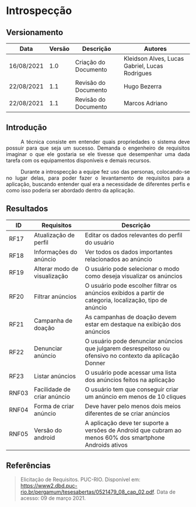 # Introspecção 

## Versionamento
| Data | Versão | Descrição | Autores |
| -------- | -------- | -------- | ---|
|   16/08/2021   |  1.0    |  Criação do Documento    | Kleidson Alves, Lucas Gabriel, Lucas Rodrigues
|   22/08/2021   |  1.1    |  Revisão do Documento    | Hugo Bezerra
|   22/08/2021   |  1.1    |  Revisão do Documento    | Marcos Adriano

## Introdução

<div style="text-indent: 40px; text-align: justify">
<p>
A técnica consiste em entender quais propriedades o sistema deve possuir para que seja um sucesso. Demanda o engenheiro de requisitos imaginar o que ele gostaria se ele tivesse que desempenhar uma dada tarefa com os equipamentos disponíveis e demais recursos.
</p>

<p>
Durante a introspecção a equipe fez uso das personas, colocando-se no lugar delas, para poder fazer o levantamento de requisitos para a aplicação, buscando entender qual era a necessidade de diferentes perfis e como isso poderia ser abordado dentro da aplicação. 
</p>

</div>

## Resultados

|ID|Requisitos|Descrição|
|--|--|--|
|RF17|Atualização de perfil|Editar os dados relevantes do perfil do usuário|
|RF18| Informações do anúncio | Ver todos os dados importantes relacionados ao anúncio |
|RF19| Alterar modo de visualização | O usuário pode selecionar o modo como deseja visualizar os anúncios |
|RF20|Filtrar anúncios|O usuário pode escolher filtrar os anúncios exibidos a partir de categoria, localização, tipo de anúncio|
|RF21|Campanha de doação|As campanhas de doação devem estar em destaque na exibição dos anúncios|
|RF22|Denunciar anúncio |O usuário pode denunciar anúncios que julgarem desrespeitoso ou ofensivo no contexto da aplicação Donner|
|RF23| Listar anúncios | O usuário pode acessar uma lista dos anúncios feitos na aplicação |
|RNF03|Facilidade de criar anúncio|O usuário tem que conseguir criar um anúncio em menos de 10 cliques |
|RNF04|Forma de criar anúncio|Deve haver pelo menos dois meios diferentes de se criar anúncios |
|RNF05|Versão do android| A aplicação deve ter suporte a versões de Android que cubram ao menos 60% dos smartphone Androids ativos |

## Referências

> Elicitação de Requisitos. PUC-RIO. Disponível em: https://www2.dbd.puc-rio.br/pergamum/tesesabertas/0521479_08_cap_02.pdf.  Data de acesso: 09 de março 2021.
